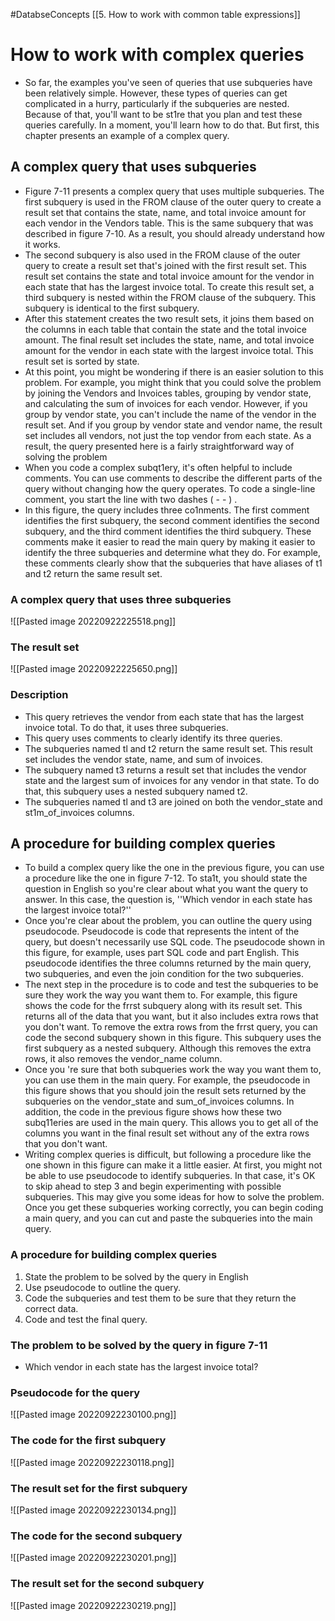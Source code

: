 #DatabseConcepts [[5. How to work with common table expressions]]
# How to work with complex queries
- So far, the examples you've seen of queries that use subqueries have been relatively simple. However, these types of queries can get complicated in a hurry, particularly if the subqueries are nested. Because of that, you'll want to be st1re that you plan and test these queries carefully. In a moment, you'll learn how to do that. But first, this chapter presents an example of a complex query.
## A complex query that uses subqueries
- Figure 7-11 presents a complex query that uses multiple subqueries. The first subquery is used in the FROM clause of the outer query to create a result set that contains the state, name, and total invoice amount for each vendor in the Vendors table. This is the same subquery that was described in figure 7-10. As a result, you should already understand how it works. 
- The second subquery is also used in the FROM clause of the outer query to create a result set that's joined with the first result set. This result set contains the state and total invoice amount for the vendor in each state that has the largest invoice total. To create this result set, a third subquery is nested within the FROM clause of the subquery. This subquery is identical to the first subquery. 
- After this statement creates the two result sets, it joins them based on the columns in each table that contain the state and the total invoice amount. The final result set includes the state, name, and total invoice amount for the vendor in each state with the largest invoice total. This result set is sorted by state. 
- At this point, you might be wondering if there is an easier solution to this problem. For example, you might think that you could solve the problem by joining the Vendors and Invoices tables, grouping by vendor state, and calculating the sum of invoices for each vendor. However, if you group by vendor state, you can't include the name of the vendor in the result set. And if you group by vendor state and vendor name, the result set includes all vendors, not just the top vendor from each state. As a result, the query presented here is a fairly straightforward way of solving the problem
- When you code a complex subqt1ery, it's often helpful to include comments. You can use comments to describe the different parts of the query without changing how the query operates. To code a single-line comment, you start the line with two dashes ( - - ) . 
- In this figure, the query includes three co1nments. The first comment identifies the first subquery, the second comment identifies the second subquery, and the third comment identifies the third subquery. These comments make it easier to read the main query by making it easier to identify the three subqueries and determine what they do. For example, these comments clearly show that the subqueries that have aliases of t1 and t2 return the same result set.
### A complex query that uses three subqueries 
![[Pasted image 20220922225518.png]]
### The result set
![[Pasted image 20220922225650.png]]
### Description
- This query retrieves the vendor from each state that has the largest invoice total. To do that, it uses three subqueries. 
- This query uses comments to clearly identify its three queries. 
- The subqueries named tl and t2 return the same result set. This result set includes the vendor state, name, and sum of invoices. 
- The subquery named t3 returns a result set that includes the vendor state and the largest sum of invoices for any vendor in that state. To do that, this subquery uses a nested subquery named t2. 
- The subqueries named tl and t3 are joined on both the vendor_state and st1m_of_invoices columns.

## A procedure for building complex queries
- To build a complex query like the one in the previous figure, you can use a procedure like the one in figure 7-12. To sta1t, you should state the question in English so you're clear about what you want the query to answer. In this case, the question is, ''Which vendor in each state has the largest invoice total?'' 
- Once you're clear about the problem, you can outline the query using pseudocode. Pseudocode is code that represents the intent of the query, but doesn't necessarily use SQL code. The pseudocode shown in this figure, for example, uses part SQL code and part English. This pseudocode identifies the three columns returned by the main query, two subqueries, and even the join condition for the two subqueries.
- The next step in the procedure is to code and test the subqueries to be sure they work the way you want them to. For example, this figure shows the code for the frrst subquery along with its result set. This returns all of the data that you want, but it also includes extra rows that you don't want. To remove the extra rows from the frrst query, you can code the second subquery shown in this figure. This subquery uses the first subquery as a nested subquery. Although this removes the extra rows, it also removes the vendor_name column. 
- Once you 're sure that both subqueries work the way you want them to, you can use them in the main query. For example, the pseudocode in this figure shows that you should join the result sets returned by the subqueries on the vendor_state and sum_of_invoices columns. In addition, the code in the previous figure shows how these two subq11eries are used in the main query. This allows you to get all of the columns you want in the final result set without any of the extra rows that you don't want.
- Writing complex queries is difficult, but following a procedure like the one shown in this figure can make it a little easier. At first, you might not be able to use pseudocode to identify subqueries. In that case, it's OK to skip ahead to step 3 and begin experimenting with possible subqueries. This may give you some ideas for how to solve the problem. Once you get these subqueries working correctly, you can begin coding a main query, and you can cut and paste the subqueries into the main query.
### A procedure for building complex queries
1. State the problem to be solved by the query in English
2. Use pseudocode to outline the query. 
3. Code the subqueries and test them to be sure that they return the correct data. 
4. Code and test the final query.
### The problem to be solved by the query in figure 7-11
- Which vendor in each state has the largest invoice total?
### Pseudocode for the query
![[Pasted image 20220922230100.png]]
### The code for the first subquery
![[Pasted image 20220922230118.png]]
### The result set for the first subquery
![[Pasted image 20220922230134.png]]
### The code for the second subquery
![[Pasted image 20220922230201.png]]
### The result set for the second subquery
![[Pasted image 20220922230219.png]]
